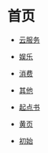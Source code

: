# 首页

<div id = "首"></div>
<script src = "./js/首.js"></script>

* [云服务](网页/云服务.html)
* [娱乐](网页/娱乐.html)
* [消费](网页/消费.html)
* [其他](网页/其他.html)

* [起点书](网页/起点书.html)
* [黄页](网页/黄页.html)
* [初始](网页/初始.html)
